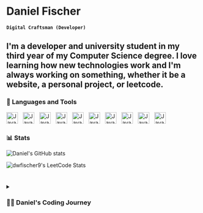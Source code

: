 # Daniel Fischer

**`Digital Craftsman (Developer)`**

I'm a developer and university student in my third year of my Computer Science degree. I love learning how new technologies work and I'm always working on something, whether it be a website, a personal project, or leetcode.
---

### 🧰 Languages and Tools

<img align="left" alt="Java" width="30px" style="padding-right:10px;" src="https://cdn.jsdelivr.net/gh/devicons/devicon/icons/java/java-original.svg"/>
<img align="left" alt="Java" width="30px" style="padding-right:10px;" src="https://cdn.jsdelivr.net/gh/devicons/devicon/icons/git/git-original.svg" />
<img align="left" alt="Java" width="30px" style="padding-right:10px;" src="https://cdn.jsdelivr.net/gh/devicons/devicon/icons/linux/linux-original.svg" />
<img align="left" alt="Java" width="30px" style="padding-right:10px;" src="https://cdn.jsdelivr.net/gh/devicons/devicon/icons/html5/html5-plain.svg" />
<img align="left" alt="Java" width="30px" style="padding-right:10px;" src="https://cdn.jsdelivr.net/gh/devicons/devicon/icons/css3/css3-plain.svg" />
<img align="left" alt="Java" width="30px" style="padding-right:10px;" src="https://cdn.jsdelivr.net/gh/devicons/devicon/icons/javascript/javascript-plain.svg" />
<img align="left" alt="Java" width="30px" style="padding-right:10px;" src="https://cdn.jsdelivr.net/gh/devicons/devicon/icons/nodejs/nodejs-original.svg" />
<img align="left" alt="Java" width="30px" style="padding-right:10px;" src="https://cdn.jsdelivr.net/gh/devicons/devicon/icons/python/python-plain.svg" />
<img align="left" alt="Java" width="30px" style="padding-right:10px;" src="https://cdn.jsdelivr.net/gh/devicons/devicon/icons/github/github-original.svg" />
<img align="left" alt="Java" width="30px" style="padding-right:10px;" src="https://cdn.jsdelivr.net/gh/devicons/devicon/icons/gradle/gradle-plain.svg" />
<br />


#

### 📊 Stats

![Daniel's GitHub stats](https://github-readme-stats.vercel.app/api?username=dwfischer9&show_icons=true&theme=gruvbox)

<!-- ![GitHub Streak](https://streak-stats.demolab.com?user=dwfischer9&theme=gruvbox&border_radius=4.5) -->
![dwfischer9's LeetCode Stats](https://leetcode-stats.vercel.app/api?username=dwfischer9&theme=Raspberry)
#

<details>
 <summary><h3>👨‍💻 Daniel's Coding Journey</h3></summary>

[website]: https://danielthedev.xyz
[linkedin]: https://www.linkedin.com/in/danwfischer/

